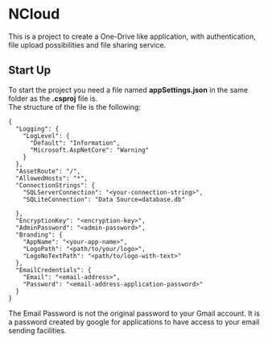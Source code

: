 # NCloud
This is a project to create a One-Drive like application, with authentication, file upload possibilities and file sharing service.

## Start Up
To start the project you need a file named **appSettings.json** in the same folder as the **.csproj** file is. \
The structure of the file is the following:
```
{
  "Logging": {
    "LogLevel": {
      "Default": "Information",
      "Microsoft.AspNetCore": "Warning"
    }
  },
  "AssetRoute": "/",
  "AllowedHosts": "*",
  "ConnectionStrings": {
    "SQLServerConnection": "<your-connection-string>",
    "SQLiteConnection": "Data Source=database.db"

  },
  "EncryptionKey": "<encryption-key>",
  "AdminPassword": "<admin-password>",
  "Branding": {
    "AppName": "<your-app-name>",
    "LogoPath": "<path/to/your/logo>",
    "LogoNoTextPath": "<path/to/logo-with-text>"
  },
  "EmailCredentials": {
    "Email": "<email-address>",
    "Password": "<email-address-application-password>"
  }
}
```
The Email Password is not the original password to your Gmail account. It is a password created by google for applications to have access to your email sending facilities.